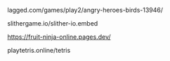 lagged.com/games/play2/angry-heroes-birds-13946/

slithergame.io/slither-io.embed

https://fruit-ninja-online.pages.dev/

playtetris.online/tetris